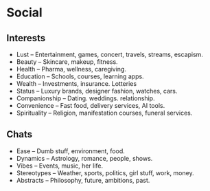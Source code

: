 # Social

## Interests
- Lust – Entertainment, games, concert, travels, streams, escapism.
- Beauty – Skincare, makeup, fitness.
- Health – Pharma, wellness, caregiving.
- Education – Schools, courses, learning apps.
- Wealth – Investments, insurance. Lotteries
- Status – Luxury brands, designer fashion, watches, cars.
- Companionship – Dating. weddings. relationship.
- Convenience – Fast food, delivery services, AI tools.
- Spirituality – Religion, manifestation courses, funeral services.

## Chats
- Ease – Dumb stuff, environment, food.
- Dynamics – Astrology, romance, people, shows.
- Vibes – Events, music, her life.
- Stereotypes – Weather, sports, politics, girl stuff, work, money.  
- Abstracts – Philosophy, future, ambitions, past.

